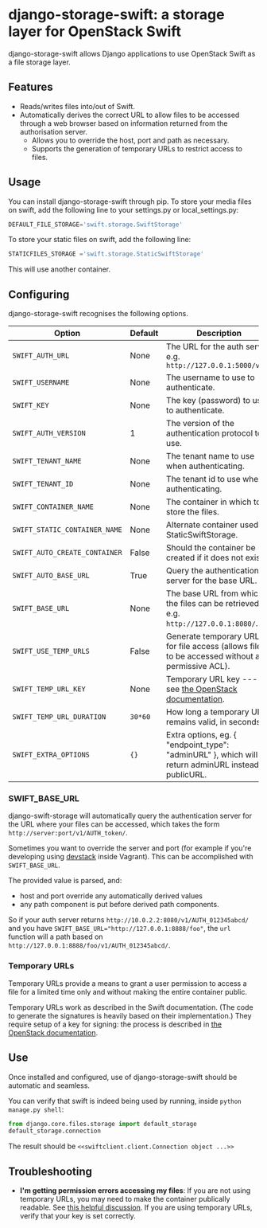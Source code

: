 # django-storage-swift: a storage layer for OpenStack Swift

django-storage-swift allows Django applications to use OpenStack Swift as a file storage layer.

## Features

+ Reads/writes files into/out of Swift.
+ Automatically derives the correct URL to allow files to be accessed through a web browser based on information returned from the authorisation server.
    + Allows you to override the host, port and path as necessary.
    + Supports the generation of temporary URLs to restrict access to files.


## Usage

You can install django-storage-swift through pip.
To store your media files on swift, add the following line to your
settings.py or local\_settings.py:

```python
DEFAULT_FILE_STORAGE='swift.storage.SwiftStorage'
```

To store your static files on swift, add the following line:
```python
STATICFILES_STORAGE ='swift.storage.StaticSwiftStorage'
```
This will use another container.


## Configuring

django-storage-swift recognises the following options.

| Option | Default | Description |
| ------ | ------- | ----------- |
| ```SWIFT_AUTH_URL``` | None | The URL for the auth server, e.g. ```http://127.0.0.1:5000/v2.0``` |
| ```SWIFT_USERNAME``` | None | The username to use to authenticate. |
| ```SWIFT_KEY``` | None | The key (password) to use to authenticate. |
| ```SWIFT_AUTH_VERSION``` | 1 | The version of the authentication protocol to use. |
| ```SWIFT_TENANT_NAME``` | None | The tenant name to use when authenticating. |
| ```SWIFT_TENANT_ID``` | None | The tenant id to use when authenticating. |
| ```SWIFT_CONTAINER_NAME``` | None | The container in which to store the files. |
| ```SWIFT_STATIC_CONTAINER_NAME``` | None | Alternate container used by StaticSwiftStorage. |
| ```SWIFT_AUTO_CREATE_CONTAINER``` | False | Should the container be created if it does not exist? |
| ```SWIFT_AUTO_BASE_URL``` | True | Query the authentication server for the base URL. |
| ```SWIFT_BASE_URL``` | None | The base URL from which the files can be retrieved, e.g. ```http://127.0.0.1:8080/```.  |
| ```SWIFT_USE_TEMP_URLS``` | False | Generate temporary URLs for file access (allows files to be accessed without a permissive ACL). |
| ```SWIFT_TEMP_URL_KEY``` | None | Temporary URL key --- see [the OpenStack documentation][openstack-tempurl]. |
| ```SWIFT_TEMP_URL_DURATION``` | ```30*60``` | How long a temporary URL remains valid, in seconds. |
| ```SWIFT_EXTRA_OPTIONS``` | ```{}``` | Extra options, eg. { "endpoint_type": "adminURL"  }, which will return adminURL instead publicURL. | 

### SWIFT_BASE_URL
django-swift-storage will automatically query the authentication server for the URL where your files can be accessed, which takes the form ```http://server:port/v1/AUTH_token/```.

Sometimes you want to override the server and port (for example if you're developing using [devstack][devstack] inside Vagrant). This can be accomplished with ```SWIFT_BASE_URL```.

The provided value is parsed, and:

 + host and port override any automatically derived values
 + any path component is put before derived path components.

So if your auth server returns ```http://10.0.2.2:8080/v1/AUTH_012345abcd/``` and you have ```SWIFT_BASE_URL="http://127.0.0.1:8888/foo"```, the ```url``` function will a path based on ```http://127.0.0.1:8888/foo/v1/AUTH_012345abcd/```.

### Temporary URLs

Temporary URLs provide a means to grant a user permission to access a file for a limited time only and without making the entire container public.

Temporary URLs work as described in the Swift documentation. (The code to generate the signatures is heavily based on their implementation.) They require setup of a key for signing: the process is described in [the OpenStack documentation][openstack-tempurl].

## Use
Once installed and configured, use of django-storage-swift should be automatic and seamless.

You can verify that swift is indeed being used by running, inside ```python manage.py shell```:

```python
from django.core.files.storage import default_storage
default_storage.connection
```

The result should be ```<<swiftclient.client.Connection object ...>>```

## Troubleshooting

+ **I'm getting permission errors accessing my files**: If you are not using temporary URLs, you may need to make the container publically readable. See [this helpful discussion][public-container-help]. If you are using temporary URLs, verify that your key is set correctly.

[openstack-tempurl]: http://docs.openstack.org/trunk/config-reference/content//object-storage-tempurl.html
[devstack]: http://devstack.org/
[public-container-help]: http://support.rc.nectar.org.au/forum/viewtopic.php?f=6&t=272
